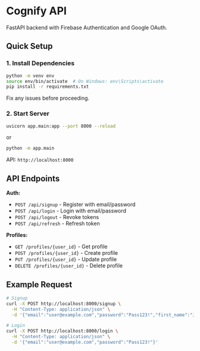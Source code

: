 # Cognify API

FastAPI backend with Firebase Authentication and Google OAuth.

## Quick Setup

### 1. Install Dependencies

```bash
python -m venv env
source env/bin/activate  # On Windows: env\Scripts\activate
pip install -r requirements.txt
```

Fix any issues before proceeding.

### 2. Start Server

```bash
uvicorn app.main:app --port 8000 --reload
```
or
```bash
python -m app.main
```

API: `http://localhost:8000`

## API Endpoints

**Auth:**
- `POST /api/signup` - Register with email/password
- `POST /api/login` - Login with email/password
- `POST /api/logout` - Revoke tokens
- `POST /api/refresh` - Refresh token

**Profiles:**
- `GET /profiles/{user_id}` - Get profile
- `POST /profiles/{user_id}` - Create profile
- `PUT /profiles/{user_id}` - Update profile
- `DELETE /profiles/{user_id}` - Delete profile

## Example Request

```bash
# Signup
curl -X POST http://localhost:8000/signup \
  -H "Content-Type: application/json" \
  -d '{"email":"user@example.com","password":"Pass123!","first_name":"John"}'

# Login
curl -X POST http://localhost:8000/login \
  -H "Content-Type: application/json" \
  -d '{"email":"user@example.com","password":"Pass123!"}'
```